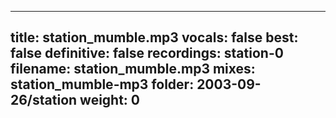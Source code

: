 
---
title: station_mumble.mp3
vocals: false
best: false
definitive: false
recordings: station-0
filename: station_mumble.mp3
mixes: station_mumble-mp3
folder: 2003-09-26/station
weight: 0
---
